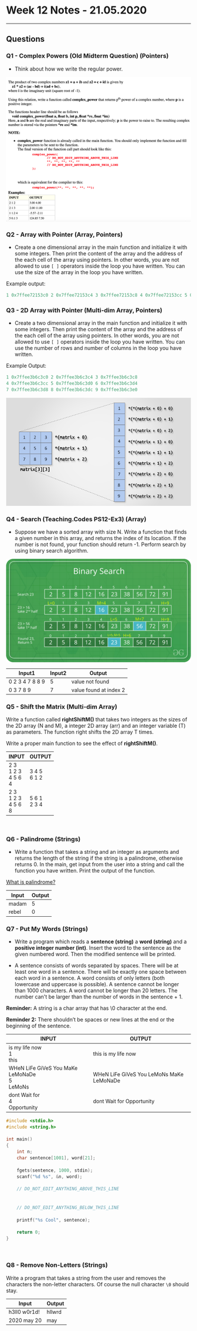 # Week 12 Notes - 21.05.2020
---
  
## Questions

### Q1 - Complex Powers (Old Midterm Question) (Pointers)

* Think about how we write the regular power.

![Complex Powers](figures/q_complex.png)

### Q2 - Array with Pointer (Array, Pointers)

* Create a one dimensional array in the main function and initialize it with some integers. Then print the content of the array and the address of the each cell of the array using pointers. In other words, you are not allowed to use ``[ ]`` operators inside the loop you have written. You can use the size of the array in the loop you have written.

Example output:

```c
1 0x7ffee72153c0 2 0x7ffee72153c4 3 0x7ffee72153c8 4 0x7ffee72153cc 5 0x7ffee72153d0
```

### Q3 - 2D Array with Pointer (Multi-dim Array, Pointers)

* Create a two dimensional array in the main function and initialize it with some integers. Then print the content of the array and the address of the each cell of the array using pointers. In other words, you are not allowed to use ``[ ]`` operators inside the loop you have written. You can use the number of rows and number of columns in the loop you have written.

Example Output:
```c
1 0x7ffee3b6c3c0 2 0x7ffee3b6c3c4 3 0x7ffee3b6c3c8 
4 0x7ffee3b6c3cc 5 0x7ffee3b6c3d0 6 0x7ffee3b6c3d4 
7 0x7ffee3b6c3d8 8 0x7ffee3b6c3dc 9 0x7ffee3b6c3e0
```

![2D Array with Pointer](figures/pointer-notation-of-two-dimensional-array.png)

### Q4 - Search (Teaching.Codes PS12-Ex3) (Array)

* Suppose we have a sorted array with size N. Write a function that finds a given number in this array, and returns the index of its location. If the number is not found, your function should return -1. Perform search by using binary search algorithm.

![Binary Search](figures/Binary-Search.png)

| Input1          | Input2 | Output                 |
| --------------- | ------ | ---------------------- |
| 0 2 3 4 7 8 8 9 | 5      | value not found        |
| 0 3 7 8 9       | 7      | value found at index 2 |

### Q5 - Shift the Matrix (Multi-dim Array)

Write a function called **rightShiftM()** that takes two integers as the sizes of the 2D array (N and M), a integer 2D array (arr) and an integer variable (T) as parameters. The function right shifts the 2D array T times.

Write a proper main function to see the effect of **rightShiftM()**.

|  INPUT  |  OUTPUT |
|-------|-------|
| 2 3 <br>1 2 3 <br>4 5 6 <br>4 | 3 4 5 <br>6 1 2 |
| 2 3 <br>1 2 3 <br>4 5 6 <br>8 | 5 6 1 <br>2 3 4 |

<br>

### Q6 - Palindrome (Strings)

* Write a function that takes a string and an integer as arguments and returns the length of the string if the string is a palindrome, otherwise returns 0. In the main, get input from the user into a string and call the function you have written. Print the output of the function.

[What is palindrome?](https://en.wikipedia.org/wiki/Palindrome)

| Input | Output |
| ----- | ------ |
| madam | 5      |
| rebel | 0      |

### Q7 - Put My Words (Strings)

* Write a program which reads a **sentence (string)**  a **word (string)** and a **positive integer number (int)**. Insert the word to the sentence as the given numbered word. Then the modified sentence will be printed.

* A sentence consists of words separated by spaces. There will be at least one word in a sentence. There will be exactly one space between each word in a sentence. A word consists of only letters (both lowercase and uppercase is possible). A sentence cannot be longer than 1000 characters. A word cannot be longer than 20 letters. The number can't be larger than the number of words in the sentence + 1.

**Reminder:** A string is a char array that has \0 character at the end.

**Reminder 2:** There shouldn’t be spaces or new lines at the end or the beginning of the sentence.


|  INPUT  |  OUTPUT |
|-------|-------|
| is my life now <br>1 <br>this | this is my life now |
| WHeN LiFe GiVeS You MaKe LeMoNaDe <br>5 <br>LeMoNs | WHeN LiFe GiVeS You LeMoNs MaKe LeMoNaDe |
| dont Wait for <br>4 <br>Opportunity | dont Wait for Opportunity |

```c
#include <stdio.h>
#include <string.h>

int main()
{
    int n;
    char sentence[1001], word[21];

    fgets(sentence, 1000, stdin);
    scanf("%d %s", &n, word);

    // DO_NOT_EDIT_ANYTHING_ABOVE_THIS_LINE


    // DO_NOT_EDIT_ANYTHING_BELOW_THIS_LINE

    printf("%s Cool", sentence);

    return 0;
}
```

<br>

### Q8 - Remove Non-Letters (Strings)

Write a program that takes a string from the user and removes the characters the non-letter characters. Of course the null character ``\0`` should stay. 

| Input        | Output |
| ------------ | ------ |
| h3ll0 w0r1d! | hllwrd |
| 2020 may 20  | may    |